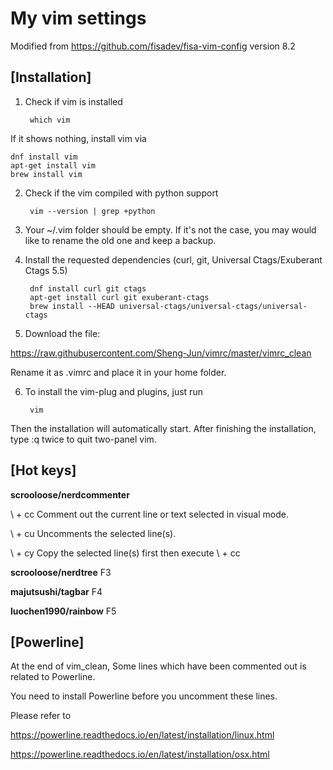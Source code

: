 My vim settings
===============

Modified from https://github.com/fisadev/fisa-vim-config version 8.2

[Installation]
----------------

1) Check if vim is installed

        which vim

If it shows nothing, install vim via

    dnf install vim
    apt-get install vim
    brew install vim

2) Check if the vim compiled with python support

        vim --version | grep +python

3) Your ~/.vim folder should be empty. If it's not the case, you may would like to rename the old one and keep a backup.

4) Install the requested dependencies (curl, git, Universal Ctags/Exuberant Ctags 5.5)

        dnf install curl git ctags
        apt-get install curl git exuberant-ctags
        brew install --HEAD universal-ctags/universal-ctags/universal-ctags

5) Download the file:

https://raw.githubusercontent.com/Sheng-Jun/vimrc/master/vimrc_clean

Rename it as .vimrc and place it in your home folder.

6) To install the vim-plug and plugins, just run

        vim

Then the installation will automatically start.
After finishing the installation, type :q twice to quit two-panel vim.


[Hot keys]
----------------

**scrooloose/nerdcommenter**

\ + cc Comment out the current line or text selected in visual mode.

\ + cu Uncomments the selected line(s).

\ + cy Copy the selected line(s) first then execute \ + cc 

**scrooloose/nerdtree** F3

**majutsushi/tagbar** F4

**luochen1990/rainbow** F5

[Powerline]
--------------

At the end of vim_clean, Some lines which have been commented out is related to Powerline.

You need to install Powerline before you uncomment these lines.

Please refer to

https://powerline.readthedocs.io/en/latest/installation/linux.html

https://powerline.readthedocs.io/en/latest/installation/osx.html


